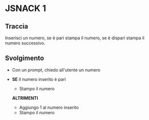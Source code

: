 # JSNACK 1

## Traccia

Inserisci un numero, se è pari stampa il numero, se è dispari stampa il numero successivo.

## Svolgimento

- Con un prompt, chiedo all'utente un numero

- **SE** il numero inserito è pari

  - Stampo il numero

  **ALTRIMENTI**

  - Aggiungo 1 al numero inserito
  - Stampo il numero

